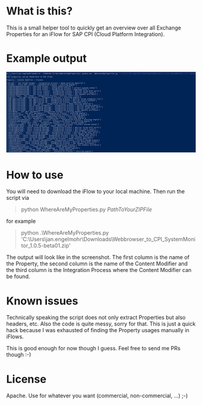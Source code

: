 # What is this?
This is a small helper tool to quickly get an overview over all Exchange Properties for an iFlow for SAP CPI (Cloud Platform Integration).

# Example output

![UsageImage](Usage.png)

# How to use
You will need to download the iFlow to your local machine. 
Then run the script via
> python WhereAreMyProperties.py *PathToYourZIPFile*

for example

> python .\WhereAreMyProperties.py 'C:\Users\jan.engelmohr\Downloads\Webbrowser_to_CPI_SystemMonitor_1.0.5-beta01.zip'

The output will look like in the screenshot. The first column is the name of the Property, the second column is the name of the Content Modifier and the third column is the Integration Process where the Content Modifier can be found.


# Known issues
Technically speaking the script does not only extract Properties but also headers, etc. 
Also the code is quite messy, sorry for that. This is just a quick hack because I was exhausted of finding the Property usages manually in iFlows.

This is good enough for now though I guess. Feel free to send me PRs though :-)

# License
Apache. Use for whatever you want (commercial, non-commercial, ...) ;-)
